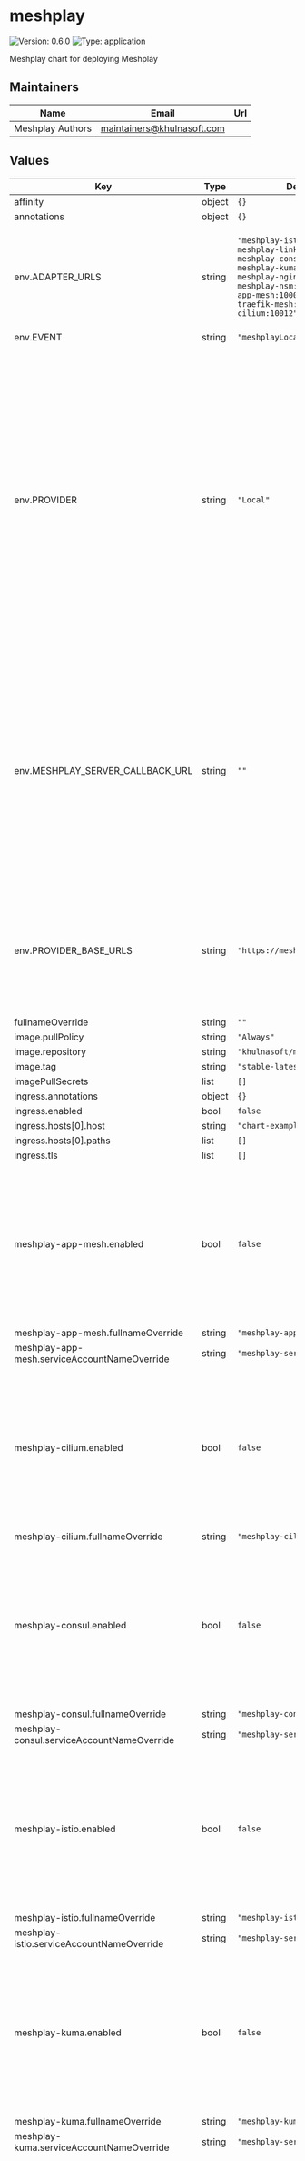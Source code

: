 # meshplay

![Version: 0.6.0](https://img.shields.io/badge/Version-0.6.0-informational?style=flat-square) ![Type: application](https://img.shields.io/badge/Type-application-informational?style=flat-square)

Meshplay chart for deploying Meshplay

## Maintainers

| Name | Email | Url |
| ---- | ------ | --- |
| Meshplay Authors | <maintainers@khulnasoft.com> |  |

## Values

| Key | Type | Default | Description |
|-----|------|---------|-------------|
| affinity | object | `{}` |  |
| annotations | object | `{}` |  |
| env.ADAPTER_URLS | string | `"meshplay-istio:10000 meshplay-linkerd:10001 meshplay-consul:10002 meshplay-kuma:10007 meshplay-nginx-sm:10010 meshplay-nsm:10004 meshplay-app-mesh:10005 meshplay-traefik-mesh:10006 meshplay-cilium:10012"` | Optionally, pre-configure Meshplay Server with the set of Meshplay Adapters used in the deployment. |
| env.EVENT | string | `"meshplayLocal"` |  |
| env.PROVIDER | string | `"Local"` | Use this security-related setting to enforce selection of one and only one Provider. In this way, your Meshplay deployment will only trust and only allow users to authenticate using the Provider you have configured in this setting. See the [Remote Provider documentation](https://docs.khulnasoft.com/extensibility/providers) for a description of what a Provider is.  |
| env.MESHPLAY_SERVER_CALLBACK_URL | string | `""` | Configure an OAuth callback URL for Meshplay Server to use when signing into a Remote Provider and your Meshplay Server instance is not directly reachable by that Remote Provider. See the [Remote Provider documentation](https://docs.khulnasoft.com/extensibility/providers#configurable-oauth-callback-url) for more details. |
| env.PROVIDER_BASE_URLS | string | `"https://meshplay.layer5.io"` | Configure your Remote Provider of choice. See the [Remote Provider documentation](https://docs.khulnasoft.com/extensibility/providers) for a description of what a Provider is. |
| fullnameOverride | string | `""` |  |
| image.pullPolicy | string | `"Always"` |  |
| image.repository | string | `"khulnasoft/meshplay"` |  |
| image.tag | string | `"stable-latest"` |  |
| imagePullSecrets | list | `[]` |  |
| ingress.annotations | object | `{}` |  |
| ingress.enabled | bool | `false` |  |
| ingress.hosts[0].host | string | `"chart-example.local"` |  |
| ingress.hosts[0].paths | list | `[]` |  |
| ingress.tls | list | `[]` |  |
| meshplay-app-mesh.enabled | bool | `false` | Enable to deploy this Meshplay Adapter upon initial deployment. Meshplay Adapters can be deployed post-installation using either Meshplay CLI or UI. |
| meshplay-app-mesh.fullnameOverride | string | `"meshplay-app-mesh"` |  |
| meshplay-app-mesh.serviceAccountNameOverride | string | `"meshplay-server"` |  |
| meshplay-cilium.enabled | bool | `false` | Enable to deploy this Meshplay Adapter upon initial deployment. Meshplay Adapters can be deployed post-installation using either Meshplay CLI or UI. |
| meshplay-cilium.fullnameOverride | string | `"meshplay-cilium"` |  |
| meshplay-consul.enabled | bool | `false` | Enable to deploy this Meshplay Adapter upon initial deployment. Meshplay Adapters can be deployed post-installation using either Meshplay CLI or UI. |
| meshplay-consul.fullnameOverride | string | `"meshplay-consul"` |  |
| meshplay-consul.serviceAccountNameOverride | string | `"meshplay-server"` |  |
| meshplay-istio.enabled | bool | `false` | Enable to deploy this Meshplay Adapter upon initial deployment. Meshplay Adapters can be deployed post-installation using either Meshplay CLI or UI. |
| meshplay-istio.fullnameOverride | string | `"meshplay-istio"` |  |
| meshplay-istio.serviceAccountNameOverride | string | `"meshplay-server"` |  |
| meshplay-kuma.enabled | bool | `false` | Enable to deploy this Meshplay Adapter upon initial deployment. Meshplay Adapters can be deployed post-installation using either Meshplay CLI or UI. |
| meshplay-kuma.fullnameOverride | string | `"meshplay-kuma"` |  |
| meshplay-kuma.serviceAccountNameOverride | string | `"meshplay-server"` |  |
| meshplay-linkerd.enabled | bool | `false` | Enable to deploy this Meshplay Adapter upon initial deployment. Meshplay Adapters can be deployed post-installation using either Meshplay CLI or UI. |
| meshplay-linkerd.fullnameOverride | string | `"meshplay-linkerd"` |  |
| meshplay-linkerd.serviceAccountNameOverride | string | `"meshplay-server"` |  |
| meshplay-nginx-sm.enabled | bool | `false` | Enable to deploy this Meshplay Adapter upon initial deployment. Meshplay Adapters can be deployed post-installation using either Meshplay CLI or UI. |
| meshplay-nginx-sm.fullnameOverride | string | `"meshplay-nginx-sm"` |  |
| meshplay-nginx-sm.serviceAccountNameOverride | string | `"meshplay-server"` |  |
| meshplay-nsm.enabled | bool | `false` | Enable to deploy this Meshplay Adapter upon initial deployment. Meshplay Adapters can be deployed post-installation using either Meshplay CLI or UI. |
| meshplay-nsm.fullnameOverride | string | `"meshplay-nsm"` |  |
| meshplay-nsm.serviceAccountNameOverride | string | `"meshplay-server"` |  |
| meshplay-operator.enabled | bool | `true` | Enable to deploy this Meshplay Operator upon initial deploymeent. Meshplay Operator can be deployed post-installation using Meshplay UI. |
| meshplay-operator.fullnameOverride | string | `"meshplay-operator"` |  |
| meshplay-osm.enabled | bool | `false` | OSM is an archived project. |
| meshplay-osm.fullnameOverride | string | `"meshplay-osm"` |  |
| meshplay-osm.serviceAccountNameOverride | string | `"meshplay-server"` |  |
| meshplay-perf.enabled | bool | `false` |  |
| meshplay-perf.fullnameOverride | string | `"meshplay-perf"` |  |
| meshplay-perf.serviceAccountNameOverride | string | `"meshplay-server"` |  |
| meshplay-traefik-mesh.enabled | bool | `false` | Enable to deploy this Meshplay Adapter upon initial deployment. Meshplay Adapters can be deployed post-installation using either Meshplay CLI or UI. |
| meshplay-traefik-mesh.fullnameOverride | string | `"meshplay-traefik-mesh"` |  |
| meshplay-traefik-mesh.serviceAccountNameOverride | string | `"meshplay-server"` |  |
| meshplaygateway.enabled | bool | `false` |  |
| meshplaygateway.selector.istio | string | `"ingressgateway"` |  |
| metadata.name | string | `"meshplay"` |  |
| metadata.namespace | string | `"meshplay"` |  |
| nameOverride | string | `""` |  |
| nodeSelector | object | `{}` |  |
| podSecurityContext | object | `{}` |  |
| probe.livenessProbe.enabled | bool | `false` |  |
| probe.readinessProbe.enabled | bool | `false` |  |
| rbac.nodes | bool | `false` |  |
| replicaCount | int | `1` |  |
| resources | object | `{}` |  |
| restartPolicy | string | `"Always"` |  |
| securityContext | object | `{}` |  |
| service.annotations | object | `{}` |  |
| service.port | int | `9081` |  |
| service.target_port | int | `8080` |  |
| service.type | string | `"LoadBalancer"` |  |
| serviceAccount.name | string | `"meshplay-server"` |  |
| testCase.enabled | bool | `false` |  |
| tolerations | list | `[]` |  |

## Setup Repo Info

```console
helm repo add meshplay meshplay https://khulnasoft.com/charts/
helm repo update
```

_See [helm repo](https://helm.sh/docs/helm/helm_repo/) for command documentation._

## Installing the Chart

To install the chart with the release name `meshplay`:

```console
kubectl create namespace meshplay
helm install meshplay khulnasoft/meshplay
```

## Uninstalling the Chart

To uninstall/delete the `meshplay` deployment:

```console
helm delete meshplay
```

## Installing the Chart with a custom namespace

```console
kubectl create namespace meshplay
helm install meshplay khulnasoft/meshplay --namespace meshplay
```

## Installing the Chart with a custom Meshplay Adapters

Eg: For [Meshplay Adapter for Istio](https://github.com/khulnasoft/meshplay-istio)
```console
kubectl create namespace meshplay
helm install meshplay khulnasoft/meshplay --set meshplay-istio.enabled=true
```
